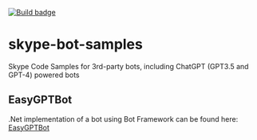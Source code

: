 [![Build badge](https://github.com/microsoft/skype-bot-samples/actions/workflows/build.yml/badge.svg)](https://github.com/microsoft/skype-bot-samples/actions/workflows/build.yml)

# skype-bot-samples
Skype Code Samples for 3rd-party bots, including ChatGPT (GPT3.5 and GPT-4) powered bots

## EasyGPTBot

.Net implementation of a bot using Bot Framework can be found here: [EasyGPTBot](dotnet/EasyGPTBot/README.md)
